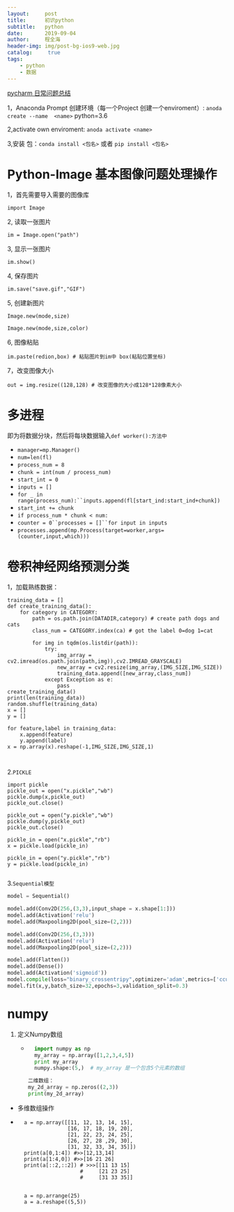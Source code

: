 ```yaml
---
layout:     post
title:      初识python
subtitle:   python
date:       2019-09-04
author:     程全海
header-img: img/post-bg-ios9-web.jpg
catalog: 	 true
tags:
    - python
    - 数据
---
```


<u>pycharm 日常问题总结</u>



1，Anaconda Prompt   创建环境（每一个Project 创建一个enviroment）:  `anoda create --name  <name>` python=3.6

2,activate own enviroment:  `anoda activate <name>`

3,安装 包：`conda install <包名>` 或者   `pip install <包名>`



# Python-Image 基本图像问题处理操作

1，首先需要导入需要的图像库

`import Image`

2, 读取一张图片

`im = Image.open("path")`

3, 显示一张图片

`im.show()`

4, 保存图片

`im.save("save.gif","GIF")`

5, 创建新图片

`Image.new(mode,size)`

`Image.new(mode,size,color)`

6, 图像粘贴

`im.paste(redion,box) # 粘贴图片到im中 box(粘贴位置坐标)`

7，改变图像大小

`out = img.resize((128,128) # 改变图像的大小成128*128像素大小`

# 多进程 

即为将数据分块，然后将每块数据输入`def worker():方法中`

- `manager=mp.Manager()`
- `num=len(fl)`
- `process_num = 8`
- `chunk = int(num / process_num)`
- `start_int = 0`
- `inputs = []`
- `for _ in range(process_num):``inputs.append(fl[start_ind:start_ind+chunk])`
- `start_int += chunk`
- `if process_num * chunk < num:`
- `counter = 0``processes = []``for input in inputs`
- `processes.append(mp.Process(target=worker,args=(counter,input,which)))`



# 卷积神经网络预测分类

1，加载熟练数据：

```
training_data = []
def create_training_data():
	for category in CATEGORY: 
		path = os.path.join(DATADIR,category) # create path dogs and cats
		class_num = CATEGORY.index(ca) # got the label 0=dog 1=cat
		
		for img in tqdm(os.listdir(path)):
			try:
				img_array = cv2.imread(os.path.join(path,img)),cv2.IMREAD_GRAYSCALE)
				new_array = cv2.resize(img_array,(IMG_SIZE,IMG_SIZE))
				training_data.append([new_array,class_num])
			except Exception as e:
            	pass
create_training_data()
print(len(training_data))
random.shuffle(training_data)
x = []
y = []

for feature,label in training_data:
	x.append(feature)
	y.append(label)
x = np.array(x).reshape(-1,IMG_SIZE,IMG_SIZE,1)	
	
		
```

2.`PICKLE`

```
import pickle
pickle_out = open("x.pickle","wb")
pickle.dump(x,pickle_out)
pickle_out.close()

pickle_out = open("y.pickle","wb")
pickle.dump(y,pickle_out)
pickle_out.close()

pickle_in = open("x.pickle","rb")
x = pickle.load(pickle_in)

pickle_in = open("y.pickle","rb")
y = pickle.load(pickle_in)


```

3.`Sequential模型`

```python
model = Sequential()

model.add(Conv2D(256,(3,3),input_shape = x.shape[1:]))
model.add(Activation('relu')
model.add(Maxpooling2D(pool_size=(2,2)))

model.add(Conv2D(256,(3,3)))
model.add(Activation('relu')
model.add(Maxpooling2D(pool_size=(2,2)))

model.add(Flatten())
model.add(Dense())
model.add(Activation('sigmoid'))
model.compile(loss="binary_crossentripy",optimizer='adam',metrics=['ccuracy']
model.fit(x,y,batch_size=32,epochs=3,validation_split=0.3)
```

# numpy

1. 定义Numpy数组

    - ```python
        import numpy as np
        my_array = np.array([1,2,3,4,5])
        print my_array
        numpy.shape:(5,)  # my_array 是一个包含5个元素的数组
        ```

        ```python
        二维数组：
        my_2d_array = np.zeros((2,3))
        print(my_2d_array)
        ```

        

- 多维数组操作

- ```
    a = np.array([[11, 12, 13, 14, 15],
                  [16, 17, 18, 19, 20],
                  [21, 22, 23, 24, 25],
                  [26, 27, 28 ,29, 30],
                  [31, 32, 33, 34, 35]]) 
    print(a[0,1:4]) #>>[12,13,14]
    print(a[1:4,0]) #>>[16 21 26]
    print(a[::2,::2]) # >>>[[11 13 15]
                      #     [21 23 25]
                      #     [31 33 35]]
                      
                      
    a = np.arrange(25)
    a = a.reshape((5,5))
    ```

    
